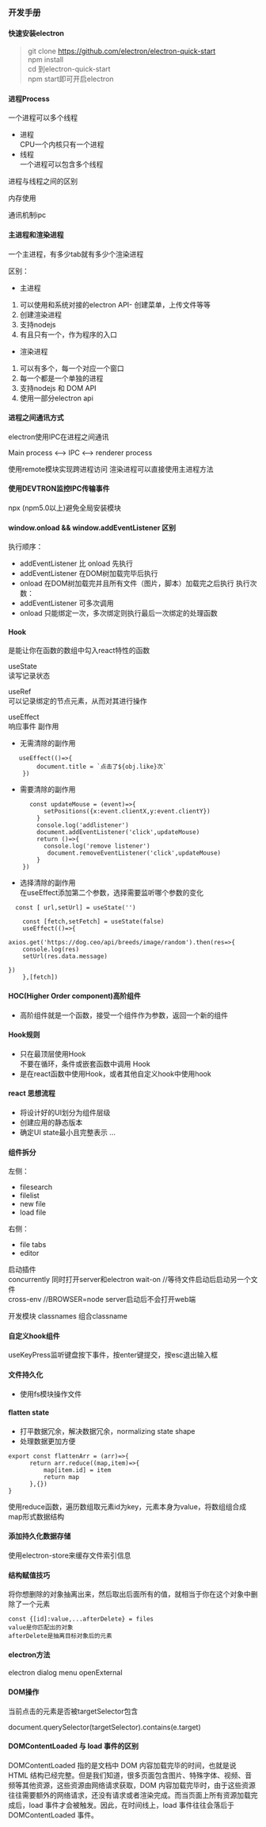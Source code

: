 ### 开发手册

#### 快速安装electron
 > git clone https://github.com/electron/electron-quick-start   
 >npm install   
 cd 到electron-quick-start   
   npm start即可开启electron


#### 进程Process

一个进程可以多个线程

- 进程   
CPU一个内核只有一个进程
- 线程    
一个进程可以包含多个线程

进程与线程之间的区别  

内存使用

通讯机制ipc

#### 主进程和渲染进程  
一个主进程，有多少tab就有多少个渲染进程

区别：
- 主进程  
1. 可以使用和系统对接的electron API- 创建菜单，上传文件等等  
2. 创建渲染进程
3. 支持nodejs
4. 有且只有一个，作为程序的入口

- 渲染进程
1. 可以有多个，每一个对应一个窗口
2. 每一个都是一个单独的进程
3. 支持nodejs 和 DOM API
4. 使用一部分electron api


#### 进程之间通讯方式
electron使用IPC在进程之间通讯

Main process <--> IPC <--> renderer process

使用remote模块实现跨进程访问
渲染进程可以直接使用主进程方法

#### 使用DEVTRON监控IPC传输事件

npx (npm5.0以上)避免全局安装模块

#### window.onload && window.addEventListener 区别
执行顺序：  
- addEventListener 比 onload 先执行 
- addEventListener 在DOM树加载完毕后执行
- onload 在DOM树加载完并且所有文件（图片，脚本）加载完之后执行
执行次数：
- addEventListener 可多次调用
- onload 只能绑定一次，多次绑定则执行最后一次绑定的处理函数



#### Hook
是能让你在函数的数组中勾入react特性的函数   

useState  
读写记录状态   

useRef   
可以记录绑定的节点元素，从而对其进行操作   

useEffect  
响应事件
副作用   
- 无需清除的副作用   
```
   useEffect(()=>{
        document.title = `点击了${obj.like}次`
    })
```
- 需要清除的副作用
```
      const updateMouse = (event)=>{
          setPositions({x:event.clientX,y:event.clientY})
        }
        console.log('addlistener')
        document.addEventListener('click',updateMouse)
        return ()=>{
          console.log('remove listener')
           document.removeEventListener('click',updateMouse)
        }
    })
```
- 选择清除的副作用   
在useEffect添加第二个参数，选择需要监听哪个参数的变化
```
  const [ url,setUrl] = useState('')
  
    const [fetch,setFetch] = useState(false)
    useEffect(()=>{

axios.get('https://dog.ceo/api/breeds/image/random').then(res=>{
    console.log(res)
    setUrl(res.data.message)

})
    },[fetch])
```

#### HOC(Higher Order component)高阶组件   
- 高阶组件就是一个函数，接受一个组件作为参数，返回一个新的组件  


#### Hook规则

- 只在最顶层使用Hook   
不要在循环，条件或嵌套函数中调用 Hook  
- 是在react函数中使用Hook，或者其他自定义hook中使用hook


#### react 思想流程
- 将设计好的UI划分为组件层级  
- 创建应用的静态版本  
- 确定UI state最小且完整表示
...

#### 组件拆分  
左侧：   
- filesearch   
- filelist
- new file
- load file 

右侧：
- file tabs
- editor

启动插件   
concurrently   同时打开server和electron
wait-on //等待文件启动后启动另一个文件    
cross-env  //BROWSER=node server启动后不会打开web端   


开发模块
classnames 组合classname  

#### 自定义hook组件

useKeyPress监听键盘按下事件，按enter键提交，按esc退出输入框


#### 文件持久化

- 使用fs模块操作文件


#### flatten state
- 打平数据冗余，解决数据冗余，normalizing state shape
- 处理数据更加方便
```
export const flattenArr = (arr)=>{
      return arr.reduce((map,item)=>{
          map[item.id] = item
          return map
      },{})
}

```
使用reduce函数，遍历数组取元素id为key，元素本身为value，将数组组合成map形式数据结构

#### 添加持久化数据存储

使用electron-store来缓存文件索引信息   

#### 结构赋值技巧
将你想删除的对象抽离出来，然后取出后面所有的值，就相当于你在这个对象中删除了一个元素
```
const {[id]:value,...afterDelete} = files
value是你匹配出的对象
afterDelete是抽离目标对象后的元素
```

#### electron方法
electron dialog
menu
openExternal

#### DOM操作

当前点击的元素是否被targetSelector包含

document.querySelector(targetSelector).contains(e.target) 

#### DOMContentLoaded 与 load 事件的区别
DOMContentLoaded 指的是文档中 DOM 内容加载完毕的时间，也就是说 HTML 结构已经完整。但是我们知道，很多页面包含图片、特殊字体、视频、音频等其他资源，这些资源由网络请求获取，DOM 内容加载完毕时，由于这些资源往往需要额外的网络请求，还没有请求或者渲染完成。而当页面上所有资源加载完成后，load 事件才会被触发。因此，在时间线上，load 事件往往会落后于 DOMContentLoaded 事件。


